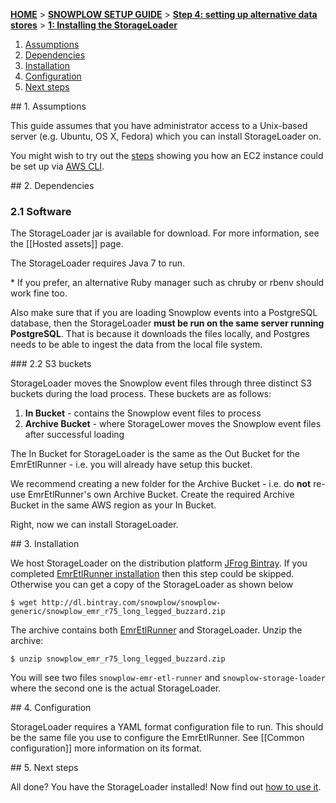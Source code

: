 [**HOME**](Home) > [**SNOWPLOW SETUP GUIDE**](Setting-up-Snowplow) > [**Step 4: setting up alternative data stores**](Setting-up-alternative-data-stores) > [**1: Installing the StorageLoader**](1-Installing-the-StorageLoader)

1. [Assumptions](#assumptions)
2. [Dependencies](#dependencies)
3. [Installation](#installation)
4. [Configuration](#configuration)
5. [Next steps](#next-steps)

<a name="assumptions" />
## 1. Assumptions

This guide assumes that you have administrator access to a Unix-based server (e.g. Ubuntu, OS X, Fedora) which you can install StorageLoader on.

You might wish to try out the [steps](Setting-up-EC2-instance-for-EmrEtlRunner-and-StorageLoader) showing you how an EC2 instance could be set up via [AWS CLI](https://aws.amazon.com/cli/).

<a name="dependencies"/>
## 2. Dependencies

### 2.1 Software

The StorageLoader jar is available for download. For more information, see the [[Hosted assets]] page.

The StorageLoader requires Java 7 to run.

\* If you prefer, an alternative Ruby manager such as chruby or rbenv should work fine too.

Also make sure that if you are loading Snowplow events into a PostgreSQL database, then the StorageLoader **must be run on the same server running PostgreSQL**. That is because it downloads the files locally, and Postgres needs to be able to ingest the data from the local file system.

<a name="s3-buckets"/>
### 2.2 S3 buckets

StorageLoader moves the Snowplow event files through three distinct S3 buckets during
the load process. These buckets are as follows:

1. **In Bucket** - contains the Snowplow event files to process
2. **Archive Bucket** - where StorageLower moves the Snowplow
   event files after successful loading

The In Bucket for StorageLoader is the same as the Out Bucket for the EmrEtlRunner -
i.e. you will already have setup this bucket.

We recommend creating a new folder for the Archive Bucket - i.e. do **not** re-use
EmrEtlRunner's own Archive Bucket. Create the required Archive Bucket in the same
AWS region as your In Bucket.

Right, now we can install StorageLoader.

<a name="installation"/>
## 3. Installation

We host StorageLoader on the distribution platform [JFrog Bintray](https://bintray.com/). If you completed [EmrEtlRunner installation](1-Installing-EmrEtlRunner) then this step could be skipped. Otherwise you can get a copy of the StorageLoader as shown below

`$ wget http://dl.bintray.com/snowplow/snowplow-generic/snowplow_emr_r75_long_legged_buzzard.zip`

The archive contains both [EmrEtlRunner](1-Installing-EmrEtlRunner) and StorageLoader. Unzip the archive:

`$ unzip snowplow_emr_r75_long_legged_buzzard.zip`

You will see two files `snowplow-emr-etl-runner` and `snowplow-storage-loader` where the second one is the actual StorageLoader.

<a name="configuration"/>
## 4. Configuration

StorageLoader requires a YAML format configuration file to run. This should be the same file you use to configure the EmrEtlRunner. See [[Common configuration]] more information on its format.

<a name="next-steps" />
## 5. Next steps

All done? You have the StorageLoader installed! Now find out [how to use it](2-using-the-storageloader).

[git-install]: http://git-scm.com/book/en/Getting-Started-Installing-Git

[redshift-config-yml]: https://github.com/snowplow/snowplow/blob/master/4-storage/storage-loader/config/redshift.yml.sample
[postgres-config-yml]: https://github.com/snowplow/snowplow/blob/master/4-storage/storage-loader/config/postgres.yml.sample

[redshift-copy]: http://docs.aws.amazon.com/redshift/latest/dg/r_COPY.html
